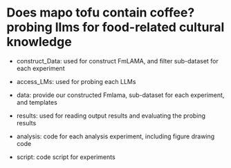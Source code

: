 # Does mapo tofu contain coffee? probing llms for food-related cultural knowledge

- construct_Data: used for construct FmLAMA, and filter sub-dataset for each experiment

- access_LMs: used for probing each LLMs

- data: provide our constructed Fmlama, sub-dataset for each experiment, and templates

- results: used for reading output results and evaluating the probing results

- analysis: code for each analysis experiment, including figure drawing code

- script: code script for experiments




